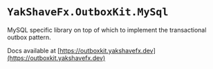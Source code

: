 # `YakShaveFx.OutboxKit.MySql`

MySQL specific library on top of which to implement the transactional outbox pattern.

Docs available at [https://outboxkit.yakshavefx.dev](https://outboxkit.yakshavefx.dev)